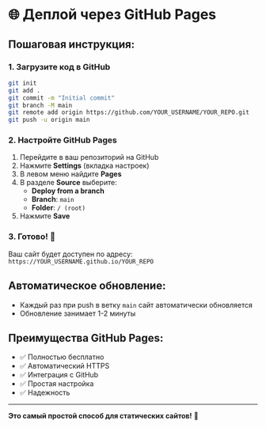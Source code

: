 # 🌐 Деплой через GitHub Pages

## Пошаговая инструкция:

### 1. Загрузите код в GitHub
```bash
git init
git add .
git commit -m "Initial commit"
git branch -M main
git remote add origin https://github.com/YOUR_USERNAME/YOUR_REPO.git
git push -u origin main
```

### 2. Настройте GitHub Pages
1. Перейдите в ваш репозиторий на GitHub
2. Нажмите **Settings** (вкладка настроек)
3. В левом меню найдите **Pages**
4. В разделе **Source** выберите:
   - **Deploy from a branch**
   - **Branch**: `main`
   - **Folder**: `/ (root)`
5. Нажмите **Save**

### 3. Готово! 🎉
Ваш сайт будет доступен по адресу:
`https://YOUR_USERNAME.github.io/YOUR_REPO`

## Автоматическое обновление:
- Каждый раз при push в ветку `main` сайт автоматически обновляется
- Обновление занимает 1-2 минуты

## Преимущества GitHub Pages:
- ✅ Полностью бесплатно
- ✅ Автоматический HTTPS
- ✅ Интеграция с GitHub
- ✅ Простая настройка
- ✅ Надежность

---

**Это самый простой способ для статических сайтов!** 🚀 